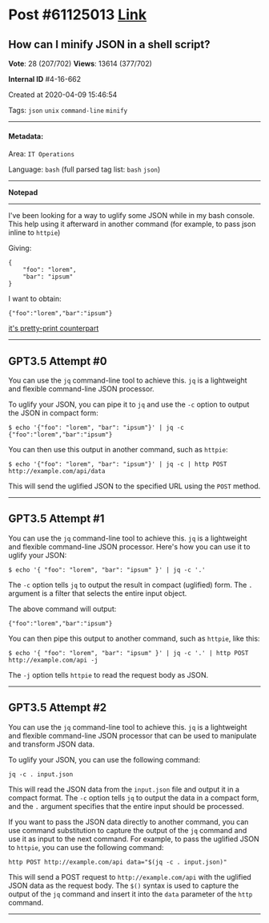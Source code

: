 
# Post \#61125013 [Link](https://stackoverflow.com/questions/61125013/)

## How can I minify JSON in a shell script?

**Vote**: 28 (207/702) **Views**: 13614 (377/702) 

**Internal ID** \#4-16-662

Created at 2020-04-09 15:46:54

Tags: `json` `unix` `command-line` `minify`

----------

#### Metadata:

Area: `IT Operations`

Language: `bash` (full parsed tag list: `bash` `json`)

----------

**Notepad**


----------

I've been looking for a way to uglify some JSON while in my bash console. This help using it afterward in another command (for example, to pass json inline to `httpie`)

Giving:

```
{
    "foo": "lorem",
    "bar": "ipsum"
}
```


I want to obtain:

```
{"foo":"lorem","bar":"ipsum"}
```


[it's pretty-print counterpart](https://stackoverflow.com/q/352098/6320039)


----------
        
## GPT3.5 Attempt \#0

You can use the `jq` command-line tool to achieve this. `jq` is a lightweight and flexible command-line JSON processor.

To uglify your JSON, you can pipe it to `jq` and use the `-c` option to output the JSON in compact form:

```
$ echo '{"foo": "lorem", "bar": "ipsum"}' | jq -c
{"foo":"lorem","bar":"ipsum"}
```

You can then use this output in another command, such as `httpie`:

```
$ echo '{"foo": "lorem", "bar": "ipsum"}' | jq -c | http POST http://example.com/api/data
```

This will send the uglified JSON to the specified URL using the `POST` method.

--------

## GPT3.5 Attempt \#1

You can use the `jq` command-line tool to achieve this. `jq` is a lightweight and flexible command-line JSON processor. Here's how you can use it to uglify your JSON:

```
$ echo '{ "foo": "lorem", "bar": "ipsum" }' | jq -c '.'
```

The `-c` option tells `jq` to output the result in compact (uglified) form. The `.` argument is a filter that selects the entire input object.

The above command will output:

```
{"foo":"lorem","bar":"ipsum"}
```

You can then pipe this output to another command, such as `httpie`, like this:

```
$ echo '{ "foo": "lorem", "bar": "ipsum" }' | jq -c '.' | http POST http://example.com/api -j
```

The `-j` option tells `httpie` to read the request body as JSON.

--------

## GPT3.5 Attempt \#2

You can use the `jq` command-line tool to achieve this. `jq` is a lightweight and flexible command-line JSON processor that can be used to manipulate and transform JSON data.

To uglify your JSON, you can use the following command:

```
jq -c . input.json
```

This will read the JSON data from the `input.json` file and output it in a compact format. The `-c` option tells `jq` to output the data in a compact form, and the `.` argument specifies that the entire input should be processed.

If you want to pass the JSON data directly to another command, you can use command substitution to capture the output of the `jq` command and use it as input to the next command. For example, to pass the uglified JSON to `httpie`, you can use the following command:

```
http POST http://example.com/api data="$(jq -c . input.json)"
```

This will send a POST request to `http://example.com/api` with the uglified JSON data as the request body. The `$()` syntax is used to capture the output of the `jq` command and insert it into the `data` parameter of the `http` command.

--------
